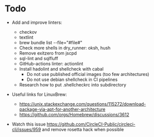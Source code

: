 # Todo

- Add and improve linters:
  - checkov
  - textlint
  - brew bundle list --file="#file#"
  - Check more shells in dry_runner: oksh, hush
  - Remove exitzero from jscpd
  - sql-lint and sqlfluff
  - GitHub-actions linter: actionlint
  - Install hadolint and shellcheck with cabal
    - Do not use published official images (too few architectures)
    - Do not use debian shellcheck in CI pipelines
  - Research how to put .shellcheckrc into subdirectory

- Useful links for LinuxBrew:
  - <https://unix.stackexchange.com/questions/115272/download-package-via-apt-for-another-architecture>
  - <https://github.com/orgs/Homebrew/discussions/3612>

- Watch this issue https://github.com/CircleCI-Public/circleci-cli/issues/959 and remove rosetta hack when possible
